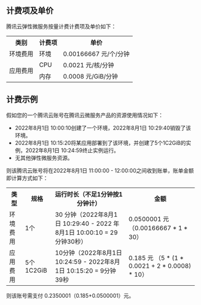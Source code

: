 
## 计费项及单价
腾讯云弹性微服务按量计费计费项及单价如下：

<table>
    <tr>
        <th>类别</th><th>计费项</th><th>单价</th>
    </tr>
    <tr>
        <td>环境费用</td><td>环境</td><td>0.00166667 元/个/分钟</td>
    </tr>
    <tr>
        <td rowspan="2">应用费用</td><td>CPU</td><td> 0.0021 元/核/分钟</td>
    </tr>
    <tr>
        <td>内存</td><td> 0.0008 元/GiB/分钟</td>
    </tr>
</table>

## 计费示例
假如您的一个腾讯云账号在腾讯云微服务产品的资源使用情况如下：

- 2022年8月1日 10:00:10创建了一个环境，2022年8月1日 10:29:40销毁了该环境。
- 2022年8月1日 10:15:20将某应用部署到了该环境，并创建了5个1C2GiB的实例，2022年8月1日 10:24:59终止实例运行。
- 无其他弹性微服务资源。

则该腾讯云账号将在2022年8月1日 11:00:00 - 12:00:00之间收到账单，账单金额即计算方式如下：

<table>
    <tr>
        <th>类型</th><th>规格</th><th>运行时长（不足1分钟按1分钟计）</th><th>金额</th>
    </tr>
    <tr>
        <td>环境费用</td><td>1个</td><td>30 分钟（2022年8月1日 10:29:40 - 2022 年8月1日 10:00:10 = 29分钟30秒）</td><td>0.0500001 元（0.00166667 * 1 * 30）</td>
    </tr>
    <tr>
        <td>应用费用</td><td>5个1C2GiB</td><td>10分钟（2022年8月1日 10:24:59 - 2022年8月1日 10:15:20 = 9分钟39秒 </td><td> 0.185 元 （5 * (1 * 0.0021 + 2 * 0.0008) * 10）</td>
    </tr>
</table>

则该账号需支付 0.2350001（0.185+0.0500001）元。
